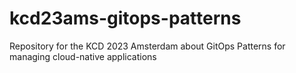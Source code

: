 # kcd23ams-gitops-patterns
Repository for the KCD 2023 Amsterdam about GitOps Patterns for managing cloud-native  applications
